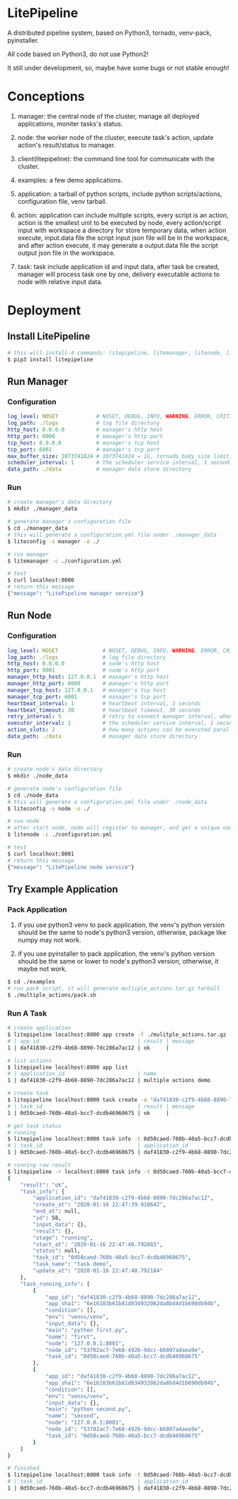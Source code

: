 # LitePipeline

A distributed pipeline system, based on Python3, tornado, venv-pack, pyinstaller.

All code based on Python3, do not use Python2!

It still under development, so, maybe have some bugs or not stable enough!

# Conceptions

1. manager: the central node of the cluster, manage all deployed applications, moniter tasks's status.

2. node: the worker node of the cluster, execute task's action, update action's result/status to manager.

3. client(litepipeline): the command line tool for communicate with the cluster.

4. examples: a few demo applications.

5. application: a tarball of python scripts, include python scripts/actions, configuration file, venv tarball.

6. action: application can include multiple scripts, every script is an action, action is the smallest unit to be executed by node, every action/script input with workspace a directory for store temporary data, when action execute, input.data file the script input json file will be in the workspace, and after action execute, it may generate a output.data file the script output json file in the workspace.

7. task: task include application id and input data, after task be created, manager will process task one by one, delivery executable actions to node with relative input data.

# Deployment

## Install LitePipeline
```bash
# this will install 4 commands: litepipeline, litemanager, litenode, liteconfig
$ pip3 install litepipeline
```

## Run Manager

### Configuration
```yaml
log_level: NOSET            # NOSET, DEBUG, INFO, WARNING, ERROR, CRITICAL
log_path: ./logs            # log file directory
http_host: 0.0.0.0          # manager's http host
http_port: 8000             # manager's http port
tcp_host: 0.0.0.0           # manager's tcp host
tcp_port: 6001              # manager's tcp port
max_buffer_size: 1073741824 # 1073741824 = 1G, tornado body size limit, affect application tarball size
scheduler_interval: 1       # the scheduler service interval, 1 second
data_path: ./data           # manager data store directory
```

### Run
```bash
# create manager's data directory
$ mkdir ./manager_data

# generate manager's configuration file
$ cd ./manager_data
# this will generate a configuration.yml file under ./manager_data
$ liteconfig -s manager -o ./

# run manager
$ litemanager -c ./configuration.yml

# test
$ curl localhost:8000
# return this message
{"message": "LitePipeline manager service"}
```

## Run Node

### Configuration
```yaml
log_level: NOSET              # NOSET, DEBUG, INFO, WARNING, ERROR, CRITICAL
log_path: ./logs              # log file directory
http_host: 0.0.0.0            # node's http host
http_port: 8001               # node's http port
manager_http_host: 127.0.0.1  # manager's http host
manager_http_port: 8000       # manager's http port
manager_tcp_host: 127.0.0.1   # manager's tcp host
manager_tcp_port: 6001        # manager's tcp port
heartbeat_interval: 1         # heartbeat interval, 1 seconds
heartbeat_timeout: 30         # heartbeat timeout, 30 seconds
retry_interval: 5             # retry to connect manager interval, when lost connection, 5 seconds
executor_interval: 1          # the scheduler service interval, 1 second
action_slots: 2               # how many actions can be executed parallelly
data_path: ./data             # manager data store directory         
```

### Run
```bash
# create node's data directory
$ mkdir ./node_data

# generate node's configuration file
$ cd ./node_data
# this will generate a configuration.yml file under ./node_data
$ liteconfig -s node -o ./

# run node
# after start node, node will register to manager, and get a unique node id
$ litenode -c ./configuration.yml

# test
$ curl localhost:8001
# return this message
{"message": "LitePipeline node service"}
```

## Try Example Application

### Pack Application

1. if you use python3 venv to pack application, the venv's python version should be the same to node's python3 version, otherwise, package like numpy may not work.

2. if you use pyinstaller to pack application, the venv's python version should be the same or lower to node's python3 version, otherwise, it maybe not work.

```bash
$ cd ./examples
# run pack script, it will generate multiple_actions.tar.gz tarball
$ ./multiple_actions/pack.sh
```

### Run A Task
```bash
# create application
$ litepipeline localhost:8000 app create -f ./mulitple_actions.tar.gz -n "multiple actions demo" -d "demo"
# | app_id                               | result | message
1 | daf41830-c2f9-4b68-8890-7dc286a7ac12 | ok     |

# list actions
$ litepipeline localhost:8000 app list
# | application_id                       | name                                 | create_at                  | update_at
1 | daf41830-c2f9-4b68-8890-7dc286a7ac12 | multiple actions demo                | 2020-01-16 22:44:10.886778 | 2020-01-16 22:44:10.886778

# create task
$ litepipeline localhost:8000 task create -a "daf41830-c2f9-4b68-8890-7dc286a7ac12" -n "task demo"
# | task_id                              | result | message
1 | 0d50caed-760b-40a5-bcc7-dcdb46960675 | ok     |

# get task status
# running
$ litepipeline localhost:8000 task info -t 0d50caed-760b-40a5-bcc7-dcdb46960675
# | task_id                              | application_id                       | task_name | create_at                  | start_at                   | end_at | stage   | status
1 | 0d50caed-760b-40a5-bcc7-dcdb46960675 | daf41830-c2f9-4b68-8890-7dc286a7ac12 | task demo | 2020-01-16 22:47:39.910642 | 2020-01-16 22:47:40.792083 | None   | running | None

# running raw result
$ litepipeline -r localhost:8000 task info -t 0d50caed-760b-40a5-bcc7-dcdb46960675
{
    "result": "ok",
    "task_info": {
        "application_id": "daf41830-c2f9-4b68-8890-7dc286a7ac12",
        "create_at": "2020-01-16 22:47:39.910642",
        "end_at": null,
        "id": 58,
        "input_data": {},
        "result": {},
        "stage": "running",
        "start_at": "2020-01-16 22:47:40.792083",
        "status": null,
        "task_id": "0d50caed-760b-40a5-bcc7-dcdb46960675",
        "task_name": "task demo",
        "update_at": "2020-01-16 22:47:40.792184"
    },
    "task_running_info": [
        {
            "app_id": "daf41830-c2f9-4b68-8890-7dc286a7ac12",
            "app_sha1": "6e16103b61b81d034932062da8bd4d1b690db04b",
            "condition": [],
            "env": "venvs/venv",
            "input_data": {},
            "main": "python first.py",
            "name": "first",
            "node": "127.0.0.1:8001",
            "node_id": "53702ac7-7e68-4926-9dcc-66007a4aea9e",
            "task_id": "0d50caed-760b-40a5-bcc7-dcdb46960675"
        },
        {
            "app_id": "daf41830-c2f9-4b68-8890-7dc286a7ac12",
            "app_sha1": "6e16103b61b81d034932062da8bd4d1b690db04b",
            "condition": [],
            "env": "venvs/venv",
            "input_data": {},
            "main": "python second.py",
            "name": "second",
            "node": "127.0.0.1:8001",
            "node_id": "53702ac7-7e68-4926-9dcc-66007a4aea9e",
            "task_id": "0d50caed-760b-40a5-bcc7-dcdb46960675"
        }
    ]
}

# finished
$ litepipeline localhost:8000 task info -t 0d50caed-760b-40a5-bcc7-dcdb46960675
# | task_id                              | application_id                       | task_name | create_at                  | start_at                   | end_at                     | stage    | status
1 | 0d50caed-760b-40a5-bcc7-dcdb46960675 | daf41830-c2f9-4b68-8890-7dc286a7ac12 | task demo | 2020-01-16 22:47:39.910642 | 2020-01-16 22:47:40.792083 | 2020-01-16 22:49:50.104178 | finished | success
```

